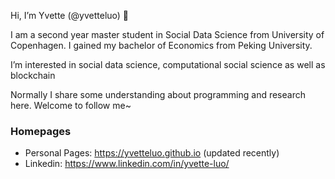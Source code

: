 Hi, I’m Yvette (@yvetteluo) 👋

I am a second year master student in Social Data Science from University of Copenhagen. I gained my bachelor of Economics from Peking University.


I’m interested in social data science, computational social science as well as blockchain

Normally I share some understanding about programming and research here. Welcome to follow me~

### Homepages
- Personal Pages: https://yvetteluo.github.io (updated recently)
- Linkedin: https://www.linkedin.com/in/yvette-luo/
